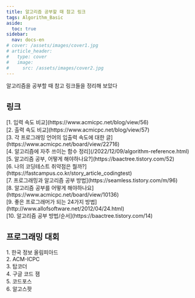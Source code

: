 ```yaml
---
title: 알고리즘 공부할 때 참고 링크
tags: Algorithm_Basic
aside:
  toc: true
sidebar:
  nav: docs-en
# cover: /assets/images/cover1.jpg
# article_header:
#   type: cover
#   image:
#     src: /assets/images/cover2.jpg
---
```


알고리즘을 공부할 때 참고 링크들을 정리해 보았다

<!-- more -->
<h2 id="h1">링크</h2>
[1. 입력 속도 비교](https://www.acmicpc.net/blog/view/56)
<br>
[2. 출력 속도 비교](https://www.acmicpc.net/blog/view/57)
<br>
[3. 각 프로그래밍 언어의 입출력 속도에 대한 글](https://www.acmicpc.net/board/view/22716)
<br>
[4. 알고리즘에 자주 쓰이는 함수 정리](/2022/12/09/algorithm-reference.html)
<br>
[5. 알고리즘 공부, 어떻게 해야하나요?](https://baactree.tistory.com/52)
<br>
[6. 나의 코딩테스트 취약점은 뭘까?](https://fastcampus.co.kr/story_article_codingtest)
<br>
[7. 프로그래밍과 알고리즘 공부 방법](https://seamless.tistory.com/m/96)
<br>
[8. 알고리즘 공부를 어떻게 해야하나요](https://www.acmicpc.net/board/view/10136)
<br>
[9. 좋은 프로그래머가 되는 24가지 방법](http://www.allofsoftware.net/2012/04/24.html)
<br>
[10. 알고리즘 공부 방법/순서](https://baactree.tistory.com/14)

<h2 id="h2">프로그래밍 대회</h2>
1. 한국 정보 올림피아드
<br>
2. ACM-ICPC
<br>
3. 탑코더
<br>
4. 구글 코드 잼
<br>
5. 코드포스
<br>
6. 알고스팟
<br>